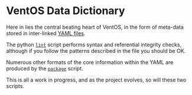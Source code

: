 # VentOS Data Dictionary

Here in lies the central beating heart of VentOS, in the form of
meta-data stored in inter-linked [YAML files](https://yaml.org/).

The python [`lint`](lint.py) script performs syntax and referential integrity checks, although if you follow the patterns described in the file you should be OK.

Numerous other formats of the core information within the YAML are produced by
the [`package`](package.py) script.

This is all a work in progress, and as the project evolves, so will these two
scripts.
